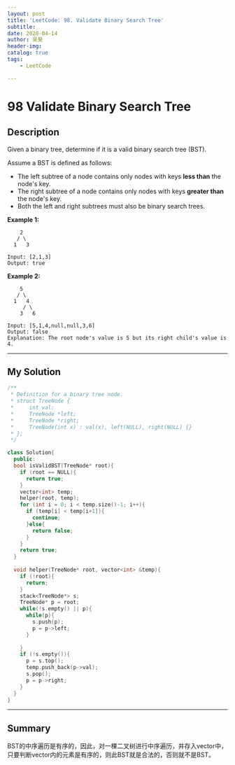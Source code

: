 ```yaml
---
layout:	post
title: 'LeetCode: 98. Validate Binary Search Tree'
subtitle:
date: 2020-04-14
author: 吴昊
header-img:
catalog: true
tags:
	- LeetCode

---
```




# 98 Validate Binary Search Tree

## Description

 

Given a binary tree, determine if it is a valid binary search tree (BST).

Assume a BST is defined as follows:

- The left subtree of a node contains only nodes with keys **less than** the node's key.
- The right subtree of a node contains only nodes with keys **greater than** the node's key.
- Both the left and right subtrees must also be binary search trees.

 

**Example 1:**

```
    2
   / \
  1   3

Input: [2,1,3]
Output: true
```

**Example 2:**

```
    5
   / \
  1   4
     / \
    3   6

Input: [5,1,4,null,null,3,6]
Output: false
Explanation: The root node's value is 5 but its right child's value is 4.
```



---

## My Solution

```c++
/**
 * Definition for a binary tree node.
 * struct TreeNode {
 *     int val;
 *     TreeNode *left;
 *     TreeNode *right;
 *     TreeNode(int x) : val(x), left(NULL), right(NULL) {}
 * };
 */

class Solution{
  public:
  bool isValidBST(TreeNode* root){
    if (root == NULL){
      return true;
    }
    vector<int> temp;
    helper(root, temp);
    for (int i = 0; i < temp.size()-1; i++){
      if (temp[i] < temp[i+1]){
        continue;
      }else{
        return false;
      }
    }
    return true;
  }
  
  void helper(TreeNode* root, vector<int> &temp){
    if (!root){
      return;
    }
    stack<TreeNode*> s;
    TreeNode* p = root;
   	while(!s.empty() || p){
      while(p){
        s.push(p);
      	p = p->left;
      }
      
    }
    if (!s.empty()){
      p = s.top();
      temp.push_back(p->val);
      s.pop();
      p = p->right;
    }
  }  
}
```

---

## Summary

BST的中序遍历是有序的，因此，对一棵二叉树进行中序遍历，并存入vector中，只要判断vector内的元素是有序的，则此BST就是合法的，否则就不是BST。



